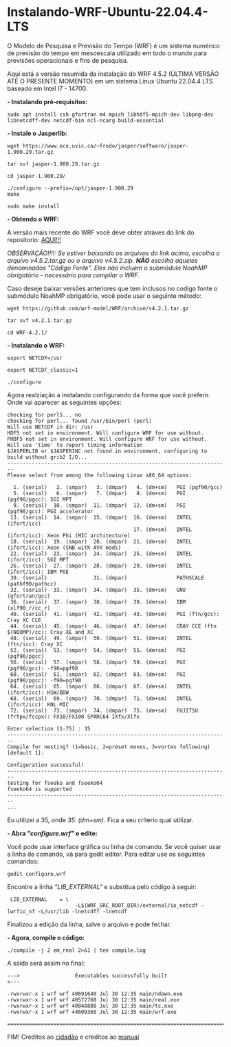 # Instalando-WRF-Ubuntu-22.04.4-LTS

O Modelo de Pesquisa e Previsão do Tempo (WRF) é um sistema numérico de previsão do tempo em mesoescala utilizado em todo o mundo para previsões operacionais e fins de pesquisa.

Aqui está a versão resumida da instalação do WRF 4.5.2 (ÚLTIMA VERSÃO ATÉ O PRESENTE MOMENTO) em um sistema Linux Ubuntu 22.04.4 LTS baseado em Intel I7 - 14700.

**- Instalando pré-requisitos:**

```
sudo apt install csh gfortran m4 mpich libhdf5-mpich-dev libpng-dev libnetcdff-dev netcdf-bin ncl-ncarg build-essential
```

**- Instale o Jasperlib:**

```
wget https://www.ece.uvic.ca/~frodo/jasper/software/jasper-1.900.29.tar.gz
```
```
tar xvf jasper-1.900.29.tar.gz 
```
```
cd jasper-1.900.29/
```
```
./configure --prefix=/opt/jasper-1.900.29
make
```
```
sudo make install
```

**- Obtendo o WRF:**

A versão mais recente do WRF você deve obter atráves do link do repositorio:
[AQUI!!!](https://github.com/wrf-model/WRF/releases/tag/v4.5.2)

_OBSERVAÇÃO!!!!: Se estiver baixando os arquivos do link acima, escolha o arquivo v4.5.2.tar.gz ou o arquivo v4.5.2.zip. **NÃO** escolha aqueles denominados "Código Fonte". Eles não incluem o submódulo NoahMP obrigatório - necessário para compilar o WRF._

Caso deseje baixar versões anteriores que tem inclusos no codigo fonte o submódulo NoahMP obrigatório, você pode usar o seguinte método:
```
wget https://github.com/wrf-model/WRF/archive/v4.2.1.tar.gz
```
```
tar xvf v4.2.1.tar.gz
```
```
cd WRF-4.2.1/
```

**- Instalando o WRF:**

```
export NETCDF=/usr
```
```
export NETCDF_classic=1
```
```
./configure
```
Agora realziação a instalando configurando da forma que você preferir. Onde vai aparecer as seguintes opções:

```
checking for perl5... no
checking for perl... found /usr/bin/perl (perl)
Will use NETCDF in dir: /usr
HDF5 not set in environment. Will configure WRF for use without.
PHDF5 not set in environment. Will configure WRF for use without.
Will use 'time' to report timing information
$JASPERLIB or $JASPERINC not found in environment, configuring to build without grib2 I/O...
------------------------------------------------------------------------
Please select from among the following Linux x86_64 options:

  1. (serial)   2. (smpar)   3. (dmpar)   4. (dm+sm)   PGI (pgf90/gcc)
  5. (serial)   6. (smpar)   7. (dmpar)   8. (dm+sm)   PGI (pgf90/pgcc): SGI MPT
  9. (serial)  10. (smpar)  11. (dmpar)  12. (dm+sm)   PGI (pgf90/gcc): PGI accelerator
 13. (serial)  14. (smpar)  15. (dmpar)  16. (dm+sm)   INTEL (ifort/icc)
                                         17. (dm+sm)   INTEL (ifort/icc): Xeon Phi (MIC architecture)
 18. (serial)  19. (smpar)  20. (dmpar)  21. (dm+sm)   INTEL (ifort/icc): Xeon (SNB with AVX mods)
 22. (serial)  23. (smpar)  24. (dmpar)  25. (dm+sm)   INTEL (ifort/icc): SGI MPT
 26. (serial)  27. (smpar)  28. (dmpar)  29. (dm+sm)   INTEL (ifort/icc): IBM POE
 30. (serial)               31. (dmpar)                PATHSCALE (pathf90/pathcc)
 32. (serial)  33. (smpar)  34. (dmpar)  35. (dm+sm)   GNU (gfortran/gcc)
 36. (serial)  37. (smpar)  38. (dmpar)  39. (dm+sm)   IBM (xlf90_r/cc_r)
 40. (serial)  41. (smpar)  42. (dmpar)  43. (dm+sm)   PGI (ftn/gcc): Cray XC CLE
 44. (serial)  45. (smpar)  46. (dmpar)  47. (dm+sm)   CRAY CCE (ftn $(NOOMP)/cc): Cray XE and XC
 48. (serial)  49. (smpar)  50. (dmpar)  51. (dm+sm)   INTEL (ftn/icc): Cray XC
 52. (serial)  53. (smpar)  54. (dmpar)  55. (dm+sm)   PGI (pgf90/pgcc)
 56. (serial)  57. (smpar)  58. (dmpar)  59. (dm+sm)   PGI (pgf90/gcc): -f90=pgf90
 60. (serial)  61. (smpar)  62. (dmpar)  63. (dm+sm)   PGI (pgf90/pgcc): -f90=pgf90
 64. (serial)  65. (smpar)  66. (dmpar)  67. (dm+sm)   INTEL (ifort/icc): HSW/BDW
 68. (serial)  69. (smpar)  70. (dmpar)  71. (dm+sm)   INTEL (ifort/icc): KNL MIC
 72. (serial)  73. (smpar)  74. (dmpar)  75. (dm+sm)   FUJITSU (frtpx/fccpx): FX10/FX100 SPARC64 IXfx/Xlfx

Enter selection [1-75] : 35
------------------------------------------------------------------------
Compile for nesting? (1=basic, 2=preset moves, 3=vortex following) [default 1]: 

Configuration successful! 
------------------------------------------------------------------------
testing for fseeko and fseeko64
fseeko64 is supported
------------------------------------------------------------------------
...
```
Eu utilizei a 35, onde _35. (dm+sm)_. Fica a seu críterio qual utilizar.

**- Abra _"configure.wrf"_ e edite:**

Você pode usar interface gráfica ou linha de comando. Se você quiser usar a linha de comando, vá para gedit editor. Para editar use os seguintes comandos:
```
gedit configure.wrf
```
Encontre a linha _"LIB_EXTERNAL"_ e substitua pelo código à seguir:
```
 LIB_EXTERNAL    = \
                      -L$(WRF_SRC_ROOT_DIR)/external/io_netcdf -lwrfio_nf -L/usr/lib -lnetcdff -lnetcdf     
```
Finalizou a edição da linha, salve o arquivo e pode fechar.

**- Agora, compile o código:**
```
./compile -j 2 em_real 2>&1 | tee compile.log
```
A saída será assim no final:
```
--->                  Executables successfully built                  <---
 
-rwxrwxr-x 1 wrf wrf 40691640 Jul 30 12:35 main/ndown.exe
-rwxrwxr-x 1 wrf wrf 40572760 Jul 30 12:35 main/real.exe
-rwxrwxr-x 1 wrf wrf 40048888 Jul 30 12:35 main/tc.exe
-rwxrwxr-x 1 wrf wrf 44609360 Jul 30 12:35 main/wrf.exe
 
==========================================================================
```

FIM!
Créditos ao [cidadão](https://pratiman-91.github.io/2020/07/28/Installing-WRF-4.2.1-on-Ubuntu-LTS-20.04.html) e cŕeditos ao [manual](https://pratiman-91.github.io/2020/07/28/Installing-WRF-4.2.1-on-Ubuntu-LTS-20.04.html)
